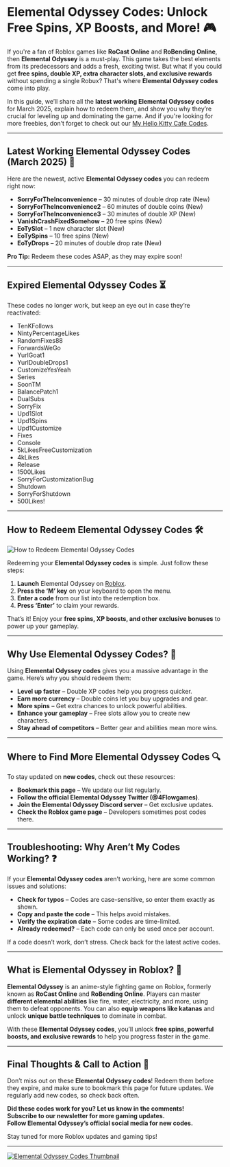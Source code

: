 # Elemental Odyssey Codes: Unlock Free Spins, XP Boosts, and More! 🎮

If you're a fan of Roblox games like **RoCast Online** and **RoBending Online**, then **Elemental Odyssey** is a must-play. This game takes the best elements from its predecessors and adds a fresh, exciting twist. But what if you could get **free spins, double XP, extra character slots, and exclusive rewards** without spending a single Robux? That's where **Elemental Odyssey codes** come into play.

In this guide, we’ll share all the **latest working Elemental Odyssey codes** for March 2025, explain how to redeem them, and show you why they’re crucial for leveling up and dominating the game. And if you're looking for more freebies, don’t forget to check out our [My Hello Kitty Cafe Codes](https://alamstore.com/my-hello-kitty-cafe-codes/).

---

## Latest Working Elemental Odyssey Codes (March 2025) 🎁

Here are the newest, active **Elemental Odyssey codes** you can redeem right now:

- **SorryForTheInconvenience** – 30 minutes of double drop rate (New)
- **SorryForTheInconvenience2** – 60 minutes of double coins (New)
- **SorryForTheInconvenience3** – 30 minutes of double XP (New)
- **VanishCrashFixedSomehow** – 20 free spins (New)
- **EoTySlot** – 1 new character slot (New)
- **EoTySpins** – 10 free spins (New)
- **EoTyDrops** – 20 minutes of double drop rate (New)

**Pro Tip:** Redeem these codes ASAP, as they may expire soon!

---

## Expired Elemental Odyssey Codes ⏳

These codes no longer work, but keep an eye out in case they’re reactivated:

- TenKFollows
- NintyPercentageLikes
- RandomFixes88
- ForwardsWeGo
- YurlGoat1
- YurlDoubleDrops1
- CustomizeYesYeah
- Series
- SoonTM
- BalancePatch1
- DualSubs
- SorryFix
- Upd1Slot
- Upd1Spins
- Upd1Customize
- Fixes
- Console
- 5kLikesFreeCustomization
- 4kLikes
- Release
- 1500Likes
- SorryForCustomizationBug
- Shutdown
- SorryForShutdown
- 500Likes!

---

## How to Redeem Elemental Odyssey Codes 🛠️

![How to Redeem Elemental Odyssey Codes](https://alamstore.com/wp-content/uploads/2025/03/5-300x169.png)

Redeeming your **Elemental Odyssey codes** is simple. Just follow these steps:

1. **Launch** Elemental Odyssey on [Roblox](https://www.roblox.com/games/12492689493/RACES-Assetto-Street-Racing).
2. **Press the ‘M’ key** on your keyboard to open the menu.
3. **Enter a code** from our list into the redemption box.
4. **Press ‘Enter’** to claim your rewards.

That’s it! Enjoy your **free spins, XP boosts, and other exclusive bonuses** to power up your gameplay.

---

## Why Use Elemental Odyssey Codes? 🚀

Using **Elemental Odyssey codes** gives you a massive advantage in the game. Here’s why you should redeem them:

- **Level up faster** – Double XP codes help you progress quicker.
- **Earn more currency** – Double coins let you buy upgrades and gear.
- **More spins** – Get extra chances to unlock powerful abilities.
- **Enhance your gameplay** – Free slots allow you to create new characters.
- **Stay ahead of competitors** – Better gear and abilities mean more wins.

---

## Where to Find More Elemental Odyssey Codes 🔍

To stay updated on **new codes**, check out these resources:

- **Bookmark this page** – We update our list regularly.
- **Follow the official Elemental Odyssey Twitter (@4Flowgames)**.
- **Join the Elemental Odyssey Discord server** – Get exclusive updates.
- **Check the Roblox game page** – Developers sometimes post codes there.

---

## Troubleshooting: Why Aren’t My Codes Working? ❓

If your **Elemental Odyssey codes** aren’t working, here are some common issues and solutions:

- **Check for typos** – Codes are case-sensitive, so enter them exactly as shown.
- **Copy and paste the code** – This helps avoid mistakes.
- **Verify the expiration date** – Some codes are time-limited.
- **Already redeemed?** – Each code can only be used once per account.

If a code doesn’t work, don’t stress. Check back for the latest active codes.

---

## What is Elemental Odyssey in Roblox? 🌟

**Elemental Odyssey** is an anime-style fighting game on Roblox, formerly known as **RoCast Online** and **RoBending Online**. Players can master **different elemental abilities** like fire, water, electricity, and more, using them to defeat opponents. You can also **equip weapons like katanas** and unlock **unique battle techniques** to dominate in combat.

With these **Elemental Odyssey codes**, you’ll unlock **free spins, powerful boosts, and exclusive rewards** to help you progress faster in the game.

---

## Final Thoughts & Call to Action 📣

Don’t miss out on these **Elemental Odyssey codes**! Redeem them before they expire, and make sure to bookmark this page for future updates. We regularly add new codes, so check back often.

**Did these codes work for you? Let us know in the comments!**  
**Subscribe to our newsletter for more gaming updates.**  
**Follow Elemental Odyssey’s official social media for new codes.**

Stay tuned for more Roblox updates and gaming tips!

---

[![Elemental Odyssey Codes Thumbnail](https://img.youtube.com/vi/3ScYU_kIreI/maxresdefault.jpg)](https://youtu.be/3ScYU_kIreI)
